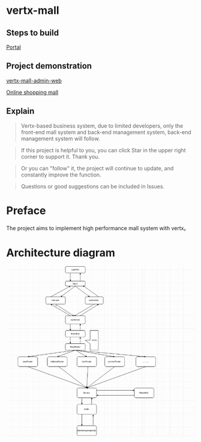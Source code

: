 # vertx-mall
## Steps to build

[Portal](document/INSTALL_EN.md)

## Project demonstration
[vertx-mall-admin-web](https://github.com/GZYangKui/vertx-admin-mall-web)

[Online shopping mall](http://mall.navigational.cn)

## Explain
> Vertx-based business system, due to limited developers, only the front-end mall system and back-end management system, back-end management system will follow.

> If this project is helpful to you, you can click Star in the upper right corner to support it. Thank you.

> Or you can "follow" it, the project will continue to update, and constantly improve the function.

> Questions or good suggestions can be included in Issues.

# Preface
The project aims to implement high performance mall system with vertx。

# Architecture diagram

![System architecture Diagram](document/resource/vertx-mall.png)
